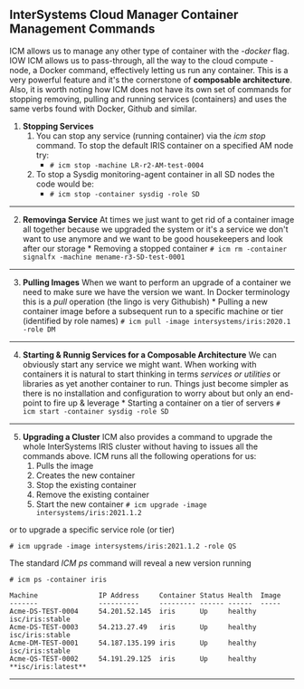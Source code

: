 ## InterSystems Cloud Manager Container Management Commands

ICM allows us to manage any other type of container with the *-docker* flag. IOW ICM allows us to pass-through, all the way to the cloud compute -node, a Docker command, effectively letting us run any container. This is a very powerful feature and it's the cornerstone of **composable architecture**. Also, it is worth noting how ICM does not have its own set of commands for stopping removing, pulling and running services (containers) and uses the same verbs found with Docker, Github and similar.

1. **Stopping Services**
	1. You can stop any service (running container) via the *icm stop* command. To stop the default IRIS container on a specified AM node try: 
		* ```# icm stop -machine LR-r2-AM-test-0004```
	2. To stop a Sysdig monitoring-agent container in all SD nodes the code would be:
		* ```# icm stop -container sysdig -role SD```

---

2. **Removinga Service**
At times we just want to get rid of a container image all together because we upgraded the system or it's a service we don't want to use anymore and we want to be good housekeepers and look after our storage
		* Removing a stopped container
		```# icm rm -container signalfx -machine mename-r3-SD-test-0001```

---

3. **Pulling Images** 
When we want to perform an upgrade of a container we need to make sure we have the version we want. In Docker terminology this is a *pull* operation (the lingo is very Githubish)
		* Pulling a new container image before a subsequent run to a specific machine or tier (identified by role names)
		```# icm pull -image intersystems/iris:2020.1 -role DM```

---

4. **Starting & Runnig Services for a Composable Architecture**
We can obviously start any service we might want. When working with containers it is natural to start thinking in terms *services or utilities* or libraries as yet another container to run. Things just become simpler as there is no installation and configuration to worry about but only an end-point to fire up & leverage
		* Starting a container on a tier of servers
		```# icm start -container sysdig -role SD```
---

5. **Upgrading a Cluster**
ICM also provides a command to upgrade the whole InterSystems IRIS cluster without having to issues all the commands above. ICM runs all the following operations for us:
	1. Pulls the image
	2. Creates the new container
	3. Stop the existing container
	4. Remove the existing container
	5. Start the new container
```# icm upgrade -image intersystems/iris:2021.1.2```

or to upgrade a specific service role (or tier)

```# icm upgrade -image intersystems/iris:2021.1.2 -role QS```

The standard *ICM ps* command will reveal a new version running
```
# icm ps -container iris

Machine               IP Address     Container Status Health  Image
-------               ----------     --------- ------ ------  -----
Acme-DS-TEST-0004     54.201.52.145  iris      Up     healthy isc/iris:stable
Acme-DS-TEST-0003     54.213.27.49   iris      Up     healthy isc/iris:stable
Acme-DM-TEST-0001     54.187.135.199 iris      Up     healthy isc/iris:stable
Acme-QS-TEST-0002     54.191.29.125  iris      Up     healthy **isc/iris:latest**
```

---









